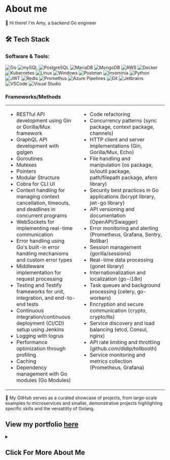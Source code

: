 # About me
👋 Hi there! I'm Amy, a backend Go engineer 

## 🛠️ Tech Stack

### Software & Tools:
 ![Go](https://img.shields.io/badge/go-%2300ADD8.svg?style=for-the-badge&logo=go&logoColor=white) 
 ![mySQL](https://img.shields.io/badge/MySQL-4479A1.svg?style=for-the-badge&logo=MySQL&logoColor=white)
 ![PostgreSQL](https://img.shields.io/badge/PostgreSQL-4169E1.svg?style=for-the-badge&logo=PostgreSQL&logoColor=white)
 ![MariaDB](https://img.shields.io/badge/MariaDB-003545.svg?style=for-the-badge&logo=MariaDB&logoColor=white)
 ![MongoDB](https://img.shields.io/badge/MongoDB-47A248.svg?style=for-the-badge&logo=MongoDB&logoColor=white)
 ![AWS](https://img.shields.io/badge/Amazon%20AWS-232F3E.svg?style=for-the-badge&logo=Amazon-AWS&logoColor=white)
 ![Docker](https://img.shields.io/badge/Docker-2496ED.svg?style=for-the-badge&logo=Docker&logoColor=white)
 ![Kubernetes](https://img.shields.io/badge/Kubernetes-326CE5.svg?style=for-the-badge&logo=Kubernetes&logoColor=white)
 ![Linux](https://img.shields.io/badge/Linux-FCC624.svg?style=for-the-badge&logo=Linux&logoColor=black)
 ![Windows](https://img.shields.io/badge/Windows-0078D4.svg?style=for-the-badge&logo=Windows&logoColor=white)
 ![Postman](https://img.shields.io/badge/Postman-FF6C37.svg?style=for-the-badge&logo=Postman&logoColor=white)
 ![Insominia](https://img.shields.io/badge/Insomnia-4000BF.svg?style=for-the-badge&logo=Insomnia&logoColor=white)
 ![Python](https://img.shields.io/badge/Python-3776AB.svg?style=for-the-badge&logo=Python&logoColor=white)
 ![JWT](https://img.shields.io/badge/JSON%20Web%20Tokens-000000.svg?style=for-the-badge&logo=JSON-Web-Tokens&logoColor=white)
 ![Redis](https://img.shields.io/badge/Redis-DC382D.svg?style=for-the-badge&logo=Redis&logoColor=white)
 ![Promethus](https://img.shields.io/badge/Prometheus-E6522C.svg?style=for-the-badge&logo=Prometheus&logoColor=white)
 ![Azure Pipelines](https://img.shields.io/badge/Azure%20Pipelines-2560E0.svg?style=for-the-badge&logo=Azure-Pipelines&logoColor=white)
 ![Git](https://img.shields.io/badge/Git-F05032.svg?style=for-the-badge&logo=Git&logoColor=white)
 ![Jetbrains](https://img.shields.io/badge/JetBrains-000000.svg?style=for-the-badge&logo=JetBrains&logoColor=white)
 ![VSCode](https://img.shields.io/badge/Visual%20Studio%20Code-007ACC.svg?style=for-the-badge&logo=Visual-Studio-Code&logoColor=white)
 ![Visual Studio](https://img.shields.io/badge/Visual%20Studio-5C2D91.svg?style=for-the-badge&logo=Visual-Studio&logoColor=white)

### Frameworks/Methods

<table border="0">
  <tr>
    <td valign="top">
      <ul>
        <li>RESTful API development using Gin or Gorilla/Mux framework</li>
        <li>GraphQL API development with gqlgen</li>
        <li>Goroutines</li>
        <li>Mutexes</li>
        <li>Pointers</li>
        <li>Modular Structure</li>
        <li>Cobra for CLI UI</li>
        <li>Context handling for managing context cancellation, timeouts, and deadlines in concurrent programs</li>
        <li>WebSockets for implementing real-time communication</li>
        <li>Error handling using Go's built-in error handling mechanisms and custom error types</li>
        <li>Middleware implementation for request processing</li>
        <li>Testing and Testify frameworks for unit, integration, and end-to-end tests</li>
        <li>Continuous integration/continuous deployment (CI/CD) setup using Jenkins</li>
        <li>Logging with logrus</li>
        <li>Performance optimization through profiling</li>
        <li>Caching</li>
        <li>Dependency management with Go modules (Go Modules)</li>
      </ul>
    </td>
    <td valign="top">
      <ul>
        <li>Code refactoring</li>
        <li>Concurrency patterns (sync package, context package, channels)</li>
        <li>HTTP client and server implementations (Gin, Gorilla/Mux, Echo)</li>
        <li>File handling and manipulation (os package, io/ioutil package, path/filepath package, afero library)</li>
        <li>Security best practices in Go applications (bcrypt library, jwt-go library)</li>
        <li>API versioning and documentation (OpenAPI/Swagger)</li>
        <li>Error monitoring and alerting (Prometheus, Grafana, Sentry, Rollbar)</li>
        <li>Session management (gorilla/sessions)</li>
        <li>Real-time data processing (gonet library)</li>
        <li>Internationalization and localization (go-i18n)</li>
        <li>Task queues and background processing (celery, go-workers)</li>
        <li>Encryption and secure communication (crypto, crypto/tls)</li>
        <li>Service discovery and load balancing (etcd, Consul, nginx)</li>
        <li>API rate limiting and throttling (github.com/didip/tollbooth)</li>
        <li>Service monitoring and metrics collection (Prometheus, Grafana)</li>
      </ul>
    </td>
  </tr>
</table>







🔗 My GitHub serves as a curated showcase of projects, from large-scale examples to microservices and smaller, demonstrative projects highlighting specific skills and the versatility of Golang.

## View my portfolio [here](https://github.com/amy324/Portfolio/blob/main/README.md)


<details>
<summary><h2>Click For More About Me</h2></summary>

🚀 Currently, I'm an experienced freelance Golang engineer, crafting custom solutions that drive business success. My projects range from building bespoke CRM systems tailored to clients' unique needs to developing sophisticated analytical software for decision-making.

💼 Seeking a full-time permanent role to bring my expertise in Go development to a dynamic team and contribute to impactful projects on a larger scale.

📖 I hold a Master of Research in Statistics and love any math-heavy projects

👽 Outside of programming, I enjoy classic sci-fi and playing both modern and retro video games.

</details>


















